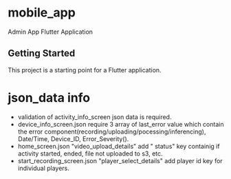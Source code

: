 # mobile_app

Admin App Flutter Application

## Getting Started

This project is a starting point for a Flutter application.

# json_data info
- validation of activity_info_screen json data is required.
- device_info_screen.json require 3 array of last_error value which contain the error component(recording/uploading/pocessing/inferencing), Date/Time, Device_ID, Error_Severity().
- home_screen.json "video_upload_details" add " status" key containig if activity started, ended, file not uploaded to s3, etc. 
- start_recording_screen.json "player_select_details" add player id key for individual players. 